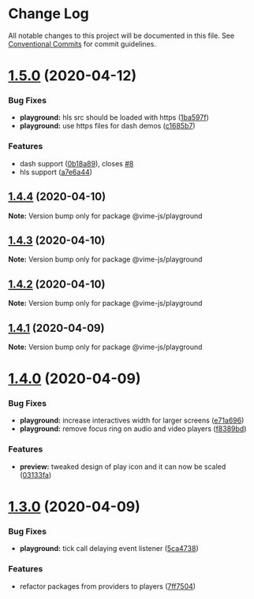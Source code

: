 # Change Log

All notable changes to this project will be documented in this file.
See [Conventional Commits](https://conventionalcommits.org) for commit guidelines.

# [1.5.0](https://github.com/mihar-22/vime/compare/v1.4.4...v1.5.0) (2020-04-12)


### Bug Fixes

* **playground:** hls src should be loaded with https ([1ba597f](https://github.com/mihar-22/vime/commit/1ba597f4cd06d2079e1cdf54f2ae43b4b5df9fbd))
* **playground:** use https files for dash demos ([c1685b7](https://github.com/mihar-22/vime/commit/c1685b7a425f4352f3eaad4178a4b91d8c94f953))


### Features

* dash support ([0b18a89](https://github.com/mihar-22/vime/commit/0b18a89c17e66a70b838f7c6aa548dd6ae3462fc)), closes [#8](https://github.com/mihar-22/vime/issues/8)
* hls support ([a7e6a44](https://github.com/mihar-22/vime/commit/a7e6a448f70a98858df3fee5cd92e7b5736da7da))





## [1.4.4](https://github.com/vime-js/vime/compare/v1.4.3...v1.4.4) (2020-04-10)

**Note:** Version bump only for package @vime-js/playground





## [1.4.3](https://github.com/vime-js/vime/compare/v1.4.2...v1.4.3) (2020-04-10)

**Note:** Version bump only for package @vime-js/playground





## [1.4.2](https://github.com/vime-js/vime/compare/v1.4.1...v1.4.2) (2020-04-10)

**Note:** Version bump only for package @vime-js/playground





## [1.4.1](https://github.com/vime-js/vime/compare/v1.4.0...v1.4.1) (2020-04-09)

**Note:** Version bump only for package @vime-js/playground





# [1.4.0](https://github.com/vime-js/vime/compare/v1.3.0...v1.4.0) (2020-04-09)


### Bug Fixes

* **playground:** increase interactives width for larger screens ([e71a696](https://github.com/vime-js/vime/commit/e71a696ffe983bbebc7e50d33973aaa592cad1de))
* **playground:** remove focus ring on audio and video players ([f8389bd](https://github.com/vime-js/vime/commit/f8389bd62ef74d07d4e7320d1040a86bf7ed3617))


### Features

* **preview:** tweaked design of play icon and it can now be scaled ([03133fa](https://github.com/vime-js/vime/commit/03133fa37dfb63d10000c90f0a331a1a240a1166))





# [1.3.0](https://github.com/vime-js/vime/compare/v1.2.0...v1.3.0) (2020-04-09)


### Bug Fixes

* **playground:** tick call delaying event listener ([5ca4738](https://github.com/vime-js/vime/commit/5ca47389a10da405ceb7afb4976792747e141946))


### Features

* refactor packages from providers to players ([7ff7504](https://github.com/vime-js/vime/commit/7ff75045788b267688f4cb7f970ce9bb3426036a))
